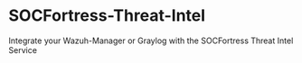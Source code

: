 # SOCFortress-Threat-Intel
Integrate your Wazuh-Manager or Graylog with the SOCFortress Threat Intel Service
